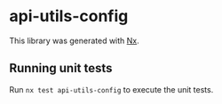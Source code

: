 # api-utils-config

This library was generated with [Nx](https://nx.dev).

## Running unit tests

Run `nx test api-utils-config` to execute the unit tests.
